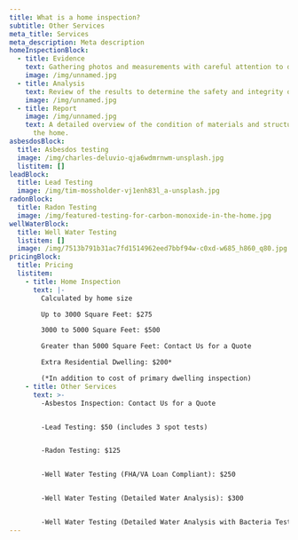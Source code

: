 ```yaml
---
title: What is a home inspection?
subtitle: Other Services
meta_title: Services
meta_description: Meta description
homeInspectionBlock:
  - title: Evidence
    text: Gathering photos and measurements with careful attention to detail
    image: /img/unnamed.jpg
  - title: Analysis
    text: Review of the results to determine the safety and integrity of the property
    image: /img/unnamed.jpg
  - title: Report
    image: /img/unnamed.jpg
    text: A detailed overview of the condition of materials and structures within
      the home.
asbesdosBlock:
  title: Asbesdos testing
  image: /img/charles-deluvio-qja6wdmrnwm-unsplash.jpg
  listitem: []
leadBlock:
  title: Lead Testing
  image: /img/tim-mossholder-vj1enh83l_a-unsplash.jpg
radonBlock:
  title: Radon Testing
  image: /img/featured-testing-for-carbon-monoxide-in-the-home.jpg
wellWaterBlock:
  title: Well Water Testing
  listitem: []
  image: /img/7513b791b31ac7fd1514962eed7bbf94w-c0xd-w685_h860_q80.jpg
pricingBlock:
  title: Pricing
  listitem:
    - title: Home Inspection
      text: |-
        Calculated by home size

        Up to 3000 Square Feet: $275

        3000 to 5000 Square Feet: $500

        Greater than 5000 Square Feet: Contact Us for a Quote

        Extra Residential Dwelling: $200*

        (*In addition to cost of primary dwelling inspection)
    - title: Other Services
      text: >-
        -Asbestos Inspection: Contact Us for a Quote


        -Lead Testing: $50 (includes 3 spot tests)


        -Radon Testing: $125


        -Well Water Testing (FHA/VA Loan Compliant): $250


        -Well Water Testing (Detailed Water Analysis): $300


        -Well Water Testing (Detailed Water Analysis with Bacteria Testing): $350
---
```


